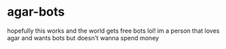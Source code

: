# agar-bots
hopefully this works and the world gets free bots lol!
im a person that loves agar and wants bots but doesn't wanna spend money
